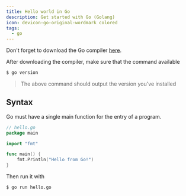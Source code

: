 ```yaml
---
title: Hello world in Go
description: Get started with Go (Golang)
icon: devicon-go-original-wordmark colored
tags:
  - go
---
```


Don't forget to download the Go compiler [here](https://go.dev/dl).

After downloading the compiler, make sure that the command available

```sh
$ go version
```

> The above command should output the version you've installed

## Syntax

Go must have a single main function for the entry of a program.

```go
// hello.go
package main

import "fmt"

func main() {
    fmt.Println("Hello from Go!")
}
```

Then run it with

```sh
$ go run hello.go
```
